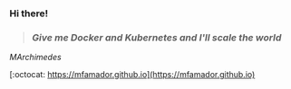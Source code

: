 ### Hi there!

> ### *Give me Docker and Kubernetes and I'll scale the world*
*MArchimedes*

[:octocat: https://mfamador.github.io](https://mfamador.github.io)
